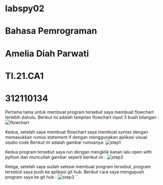 # labspy02
# Bahasa Pemrograman

 # Amelia Diah Parwati
 # TI.21.CA1
 # 312110134



Pertama tama  untuk membuat program tersebut saya membuat flowchart terlebih dahulu. 
Berikut ini adalah tampilan flowchart input 3 buah bilangan :
![flowchart](https://user-images.githubusercontent.com/92660371/142251676-47599612-ef27-4934-9942-3fcc48b132e3.jpg)

Kedua, setelah saya membuat flowchart saya membuat syntax dengan memasukkan rumus statement if dengan menggunakan aplikasi visual studio code
Berikut ini adalah gambar rumusnya:
![step1](https://user-images.githubusercontent.com/92660371/142252126-7f0022fd-d0eb-428f-832a-764dd43cc7f3.png)


Kedua program tersebut saya run dengan mengklik kanan lalu open with python dan muncullah gambar seperti berikut ini :
![step2](https://user-images.githubusercontent.com/92660371/142252412-b1a114b5-8e7b-4729-a82a-f9ff23e59163.png)

Ketiga, setelah saya sudah selesai membuat program tersebut, program tersebut saya push ke aplikasi git hub. Berikut cara saya mengupush program saya ke git hub :
![step3](https://user-images.githubusercontent.com/92660371/142251832-886d7a4f-e509-4bc1-a197-85e2335a1436.png)
``